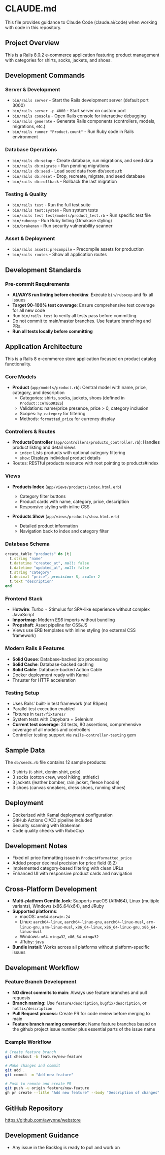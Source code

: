 # CLAUDE.md

This file provides guidance to Claude Code (claude.ai/code) when working with code in this repository.

## Project Overview
This is a Rails 8.0.2 e-commerce application featuring product management with categories for shirts, socks, jackets, and shoes.

## Development Commands

### Server & Development
- `bin/rails server` - Start the Rails development server (default port 3000)
- `bin/rails server -p 4000` - Start server on custom port
- `bin/rails console` - Open Rails console for interactive debugging
- `bin/rails generate` - Generate Rails components (controllers, models, migrations, etc.)
- `bin/rails runner "Product.count"` - Run Ruby code in Rails environment

### Database Operations
- `bin/rails db:setup` - Create database, run migrations, and seed data
- `bin/rails db:migrate` - Run pending migrations
- `bin/rails db:seed` - Load seed data from db/seeds.rb
- `bin/rails db:reset` - Drop, recreate, migrate, and seed database
- `bin/rails db:rollback` - Rollback the last migration

### Testing & Quality
- `bin/rails test` - Run the full test suite
- `bin/rails test:system` - Run system tests
- `bin/rails test test/models/product_test.rb` - Run specific test file
- `bin/rubocop` - Run Ruby linting (Omakase styling)
- `bin/brakeman` - Run security vulnerability scanner

### Asset & Deployment
- `bin/rails assets:precompile` - Precompile assets for production
- `bin/rails routes` - Show all application routes

## Development Standards

### Pre-commit Requirements
- **ALWAYS run linting before checkins**: Execute `bin/rubocop` and fix all issues
- **Target 90-100% test coverage**: Ensure comprehensive test coverage for all new code
- Run `bin/rails test` to verify all tests pass before committing
- Do not commit to main/master branches.  Use feature branching and PRs.
- **Run all tests locally before committing**

## Application Architecture

This is a Rails 8 e-commerce store application focused on product catalog functionality.

### Core Models
- **Product** (`app/models/product.rb`): Central model with name, price, category, and description
  - Categories: shirts, socks, jackets, shoes (defined in `Product::CATEGORIES`)
  - Validations: name/price presence, price > 0, category inclusion
  - Scopes: `by_category` for filtering
  - Methods: `formatted_price` for currency display

### Controllers & Routes
- **ProductsController** (`app/controllers/products_controller.rb`): Handles product listing and detail views
  - `index`: Lists products with optional category filtering
  - `show`: Displays individual product details
- Routes: RESTful products resource with root pointing to products#index

### Views
- **Products Index** (`app/views/products/index.html.erb`)
  - Category filter buttons
  - Product cards with name, category, price, description
  - Responsive styling with inline CSS
  
- **Products Show** (`app/views/products/show.html.erb`)
  - Detailed product information
  - Navigation back to index and category filter

### Database Schema
```ruby
create_table "products" do |t|
  t.string "name"
  t.datetime "created_at", null: false
  t.datetime "updated_at", null: false
  t.string "category"
  t.decimal "price", precision: 8, scale: 2
  t.text "description"
end
```

### Frontend Stack
- **Hotwire**: Turbo + Stimulus for SPA-like experience without complex JavaScript
- **Importmap**: Modern ES6 imports without bundling
- **Propshaft**: Asset pipeline for CSS/JS
- Views use ERB templates with inline styling (no external CSS framework)

### Modern Rails 8 Features
- **Solid Queue**: Database-backed job processing
- **Solid Cache**: Database-backed caching
- **Solid Cable**: Database-backed Action Cable
- Docker deployment ready with Kamal
- Thruster for HTTP acceleration

### Testing Setup
- Uses Rails' built-in test framework (not RSpec)
- Parallel test execution enabled
- Fixtures in `test/fixtures/`
- System tests with Capybara + Selenium
- **Current test coverage**: 24 tests, 80 assertions, comprehensive coverage of all models and controllers
- Controller testing support via `rails-controller-testing` gem

## Sample Data
The `db/seeds.rb` file contains 12 sample products:
- 3 shirts (t-shirt, denim shirt, polo)
- 3 socks (cotton crew, wool hiking, athletic)
- 3 jackets (leather bomber, rain jacket, fleece hoodie)  
- 3 shoes (canvas sneakers, dress shoes, running shoes)

## Deployment
- Dockerized with Kamal deployment configuration
- GitHub Actions CI/CD pipeline included
- Security scanning with Brakeman
- Code quality checks with RuboCop

## Development Notes
- Fixed nil price formatting issue in `Product#formatted_price`
- Added proper decimal precision for price field (8,2)
- Implemented category-based filtering with clean URLs
- Enhanced UI with responsive product cards and navigation

## Cross-Platform Development
- **Multi-platform Gemfile.lock**: Supports macOS (ARM64), Linux (multiple variants), Windows (x86_64/x64), and JRuby
- **Supported platforms**: 
  - macOS: `arm64-darwin-24`
  - Linux: `aarch64-linux`, `aarch64-linux-gnu`, `aarch64-linux-musl`, `arm-linux-gnu`, `arm-linux-musl`, `x86_64-linux`, `x86_64-linux-gnu`, `x86_64-linux-musl`
  - Windows: `x64-mingw32`, `x86_64-mingw32`
  - JRuby: `java`
- **Bundle install**: Works across all platforms without platform-specific issues

## Development Workflow

### Feature Branch Development
- **NO direct commits to main**: Always use feature branches and pull requests
- **Branch naming**: Use `feature/description`, `bugfix/description`, or `hotfix/description`
- **Pull Request process**: Create PR for code review before merging to main
- **Feature branch naming convention**: Name feature branches based on the github project issue number plus essential parts of the issue name

### Example Workflow
```bash
# Create feature branch
git checkout -b feature/new-feature

# Make changes and commit
git add .
git commit -m "Add new feature"

# Push to remote and create PR
git push -u origin feature/new-feature
gh pr create --title "Add new feature" --body "Description of changes"
```

## GitHub Repository
https://github.com/awynne/webstore

## Development Guidance
- Any issue in the Backlog is ready to pull and work on